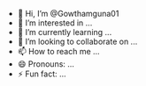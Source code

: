 - 👋 Hi, I’m @Gowthamguna01
- 👀 I’m interested in ...
- 🌱 I’m currently learning ...
- 💞️ I’m looking to collaborate on ...
- 📫 How to reach me ...
- 😄 Pronouns: ...
- ⚡ Fun fact: ...

<!---
Gowthamguna01/Gowthamguna01 is a ✨ special ✨ repository because its `README.md` (this file) appears on your GitHub profile.
You can click the Preview link to take a look at your changes.
--->  
